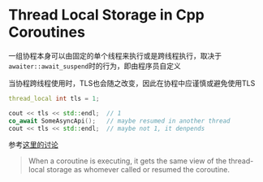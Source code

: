 # Thread Local Storage in Cpp Coroutines

一组协程本身可以由固定的单个线程来执行或是跨线程执行，取决于`awaiter::await_suspend`时的行为，即由程序员自定义

当协程跨线程使用时，TLS也会随之改变，因此在协程中应谨慎或避免使用TLS

```cpp
thread_local int tls = 1;

cout << tls << std::endl;  // 1
co_await SomeAsyncApi();   // maybe resumed in another thread
cout << tls << std::endl;  // maybe not 1, it denpends
```

参考[这里的讨论](https://github.com/GorNishanov/coroutines-ts/issues/2)

> When a coroutine is executing, it gets the same view of the thread-local storage as whomever called or resumed the coroutine.
